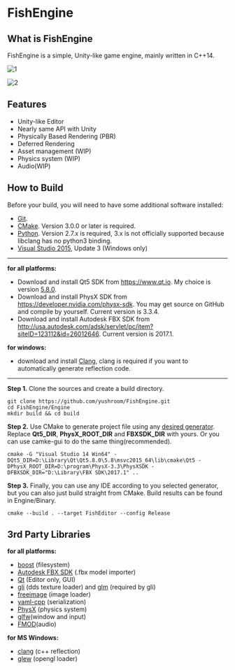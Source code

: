 # FishEngine

## What is FishEngine

FishEngine is a simple, Unity-like game engine, mainly written in C++14.

![1](Snapshot/20161129.png)

![2](Snapshot/20170215.png)



## Features

- Unity-like Editor
- Nearly same API with Unity
- Physically Based Rendering (PBR)
- Deferred Rendering
- Asset management (WIP)
- Physics system (WIP)
- Audio(WIP)




## How to Build

Before your build, you will need to have some additional software installed:

- [Git](http://git-scm.com/downloads).
- [CMake](https://cmake.org/download/). Version 3.0.0 or later is required.
- [Python](https://www.python.org/downloads/). Version 2.7.x is required, 3.x is not officially supported because libclang has no python3 binding.
- [Visual Studio 2015](https://www.visualstudio.com/downloads), Update 3 (Windows only)


---

**for all platforms:**

- Download and install Qt5 SDK from https://www.qt.io. My choice is version [5.8.0](http://download.qt.io/official_releases/qt/5.8/5.8.0/qt-opensource-mac-x64-clang-5.8.0.dmg).
- Download and install PhysX SDK from https://developer.nvidia.com/physx-sdk. You may get source on GitHub and compile by yourself. Current version is 3.3.4.
- Download and install Autodesk FBX SDK from http://usa.autodesk.com/adsk/servlet/pc/item?siteID=123112&id=26012646. Current version is 2017.1.

**for windows:**

- download and install [Clang](http://releases.llvm.org/3.9.1/LLVM-3.9.1-win64.exe), clang is required if you want to automatically generate reflection code.

---

**Step 1.** Clone the sources and create a build directory.

```shell
git clone https://github.com/yushroom/FishEngine.git
cd FishEngine/Engine
mkdir build && cd build
```
**Step 2.** Use CMake to generate project file using any [desired generator](https://cmake.org/cmake/help/v3.0/manual/cmake-generators.7.html). Replace **Qt5_DIR**, **PhysX_ROOT_DIR** and **FBXSDK_DIR** with yours. Or you can use camke-gui to do the same thing(recommended).

```shell
cmake -G "Visual Studio 14 Win64" -DQt5_DIR=D:\Library\Qt\Qt5.8.0\5.8\msvc2015_64\lib\cmake\Qt5 -DPhysX_ROOT_DIR=D:\program\PhysX-3.3\PhysXSDK -DFBXSDK_DIR="D:\Library\FBX SDK\2017.1" ..
```

**Step 3.** Finally, you can use any IDE according to you selected generator, but you can also just build straight from CMake. Build results can be found in Engine/Binary.

```shell
cmake --build . --target FishEditor --config Release
```



## 3rd Party Libraries

**for all platforms:**

- [boost](http://www.boost.org/) (filesystem)
- [Autodesk FBX SDK](http://www.autodesk.com/products/fbx/overview) (.fbx model importer)
- [Qt](https://www.qt.io) (Editor only,  GUI)
- [gli](https://github.com/g-truc/gli) (dds texture loader) and [glm](https://github.com/g-truc/glm) (required by gli)
- [freeimage](http://freeimage.sourceforge.net/) (image loader)
- [yaml-cpp](https://github.com/jbeder/yaml-cpp) (serialization)
- [PhysX](https://developer.nvidia.com/physx-sdk) (physics system)
- [glfw](https://github.com/glfw/glfw)(window and input)
- [FMOD](http://www.fmod.org/download/)(audio)


**for MS Windows:**

- [clang](http://www.boost.org/) (c++ reflection)
- [glew](https://github.com/nigels-com/glew) (opengl loader)

